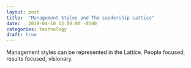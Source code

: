```yaml
---
layout: post
title:  "Management Styles and The Leadership Lattice"
date:   2019-04-10 12:00:00 -0500
categories: technology
draft: true
---
```


Management styles can be represented in the Lattice. People focused, results focused, visionary. 
